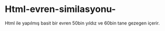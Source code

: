 # Html-evren-similasyonu-
Html ile yapılmış basit bir evren 50bin yıldız ve 60bin tane gezegen içerir.
